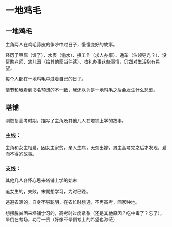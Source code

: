 # 一地鸡毛

## 一地鸡毛

主角两人在鸡毛蒜皮的争吵中过日子，慢慢变好的故事。

经历了豆腐（馊了）、水表（偷水）、换工作（求人办事）、通车（沾领导光？）、没帮助老师、幼儿园（给其他家当伴读）、收礼办事这些事情，仍然对生活抱有希望。

每个人都在一地鸡毛中过着自己的日子。

情节和我看到书名预想的不一致，我还以为是一地鸡毛之后会发生什么悲剧。

## 塔铺

刚恢复高考时期，描写了主角及其他几人在塔铺上学的故事。

### 主线：

主角和女主相爱，因女主家贫，亲人生病，无奈出嫁。男主高考完之后才发现，爱而不得的故事。

### 支线：

其他几人各怀心思来塔铺上学的始末

追女生的，失败，末期想学习，为时已晚。

逃避农活的，自身不够聪明，在农忙时想通，不再高考，回家种地。

想摆脱贫困来塔铺学习的，高考时过度紧张（还是其他原因？吃中毒了？忘了），晕倒在考场，功亏一篑（好像不晕倒考上的希望也渺茫）